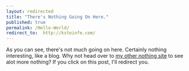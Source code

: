 ```yaml
---
layout: redirected
title: "There's Nothing Going On Here."
published: true
permalink: /Hello-World/
redirect_to:  http://ksteinfe.com/
---
```


As you can see, there's not much going on here. Certainly nothing interesting, like a blog.
Why not head over to [my other nothing site](http://ksteinfe.com/) to see alot more nothing?
If you click on this post, I'll redirect you.
